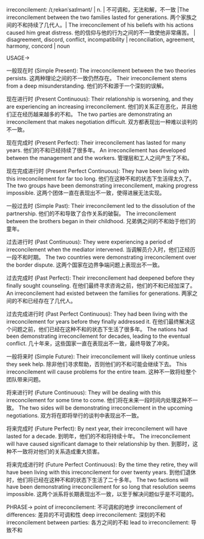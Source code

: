 irreconcilement: /ɪˌrekənˈsaɪlmənt/ | n. | 不可调和，无法和解，不一致 |The irreconcilement between the two families lasted for generations.  两个家族之间的不和持续了几代人。|  The irreconcilement of his beliefs with his actions caused him great distress. 他的信仰与他的行为之间的不一致使他非常痛苦。 |  disagreement, discord, conflict, incompatibility | reconciliation, agreement, harmony, concord | noun


USAGE->

一般现在时 (Simple Present):
The irreconcilement between the two theories persists. 这两种理论之间的不一致仍然存在。
Their irreconcilement stems from a deep misunderstanding. 他们的不和源于一个深刻的误解。

现在进行时 (Present Continuous):
Their relationship is worsening, and they are experiencing an increasing irreconcilement. 他们的关系正在恶化，并且他们正在经历越来越多的不和。
The two parties are demonstrating an irreconcilement that makes negotiation difficult. 双方都表现出一种难以谈判的不一致。

现在完成时 (Present Perfect):
Their irreconcilement has lasted for many years. 他们的不和已经持续了很多年。
An irreconcilement has developed between the management and the workers. 管理层和工人之间产生了不和。

现在完成进行时 (Present Perfect Continuous):
They have been living with this irreconcilement for far too long.  他们在这种不和的状态下生活得太久了。
The two groups have been demonstrating irreconcilement, making progress impossible.  这两个团体一直在表现出不一致，使得进展无法实现。

一般过去时 (Simple Past):
Their irreconcilement led to the dissolution of the partnership. 他们的不和导致了合作关系的破裂。
The irreconcilement between the brothers began in their childhood. 兄弟俩之间的不和始于他们的童年。

过去进行时 (Past Continuous):
They were experiencing a period of irreconcilement when the mediator intervened.  当调解员介入时，他们正经历一段不和时期。
The two countries were demonstrating irreconcilement over the border dispute. 这两个国家在边界争端问题上表现出不一致。


过去完成时 (Past Perfect):
Their irreconcilement had deepened before they finally sought counseling. 在他们最终寻求咨询之前，他们的不和已经加深了。
An irreconcilement had existed between the families for generations.  两家之间的不和已经存在了几代人。


过去完成进行时 (Past Perfect Continuous):
They had been living with the irreconcilement for years before they finally addressed it.  在他们最终解决这个问题之前，他们已经在这种不和的状态下生活了很多年。
The nations had been demonstrating irreconcilement for decades, leading to the eventual conflict.  几十年来，这些国家一直在表现出不一致，最终导致了冲突。


一般将来时 (Simple Future):
Their irreconcilement will likely continue unless they seek help. 除非他们寻求帮助，否则他们的不和可能会继续下去。
This irreconcilement will cause problems for the entire team. 这种不一致将给整个团队带来问题。

将来进行时 (Future Continuous):
They will be dealing with this irreconcilement for some time to come.  他们将在未来一段时间内处理这种不一致。
The two sides will be demonstrating irreconcilement in the upcoming negotiations.  双方将在即将举行的谈判中表现出不一致。

将来完成时 (Future Perfect):
By next year, their irreconcilement will have lasted for a decade.  到明年，他们的不和将持续十年。
The irreconcilement will have caused significant damage to their relationship by then. 到那时，这种不一致将对他们的关系造成重大损害。

将来完成进行时 (Future Perfect Continuous):
By the time they retire, they will have been living with this irreconcilement for over twenty years.  到他们退休时，他们将已经在这种不和的状态下生活了二十多年。
The two factions will have been demonstrating irreconcilement for so long that resolution seems impossible.  这两个派系将长期表现出不一致，以至于解决问题似乎是不可能的。


PHRASE->
point of irreconcilement:  不可调和的地步
irreconcilement of differences:  差异的不可调和性
deep irreconcilement:  深刻的不和
irreconcilement between parties:  各方之间的不和
lead to irreconcilement:  导致不和
